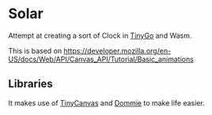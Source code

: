 # Solar

Attempt at creating a sort of Clock in [TinyGo](https://tinygo.org/) and Wasm.

This is based on <https://developer.mozilla.org/en-US/docs/Web/API/Canvas_API/Tutorial/Basic_animations>

## Libraries
It makes use of [TinyCanvas](https://github.com/ewaldhorn/tinycanvas) and [Dommie](https://github.com/ewaldhorn/dommie) to make life easier.

